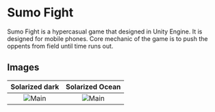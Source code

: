 # Sumo Fight
Sumo Fight is a hypercasual game that designed in Unity Engine. It is designed for mobile phones. Core mechanic of the game is to push the oppents from field until time runs out.

## Images
Solarized dark             |  Solarized Ocean
:-------------------------:|:-------------------------:
![Main](https://github.com/ensyaz/CaseStudySumo/assets/45393463/acd302f3-bb2b-4287-8c35-2faecfe815fc) |  ![Main](https://github.com/ensyaz/CaseStudySumo/assets/45393463/acd302f3-bb2b-4287-8c35-2faecfe815fc)

